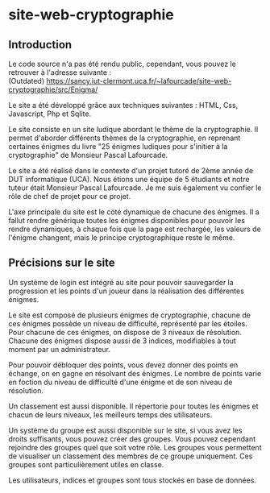 # site-web-cryptographie

## Introduction
Le code source n'a pas été rendu public, cependant, vous pouvez le retrouver à l'adresse suivante :  
(Outdated) https://sancy.iut-clermont.uca.fr/~lafourcade/site-web-cryptographie/src/Enigma/  

Le site a été développé grâce aux techniques suivantes : HTML, Css, Javascript, Php et Sqlite.  

Le site consiste en un site ludique abordant le thème de la cryptographie. Il permet d'aborder différents thèmes de la cryptographie, en reprenant certaines énigmes du livre "25 énigmes ludiques pour s'initier à la cryptographie" de Monsieur Pascal Lafourcade.  

Le site a été réalisé dans le contexte d'un projet tutoré de 2ème année de DUT informatique (UCA). Nous étions une équipe de 5 étudiants et notre tuteur était Monsieur Pascal Lafourcade. Je me suis également vu confier le rôle de chef de projet pour ce projet.  

L'axe principale du site est le cöté dynamique de chacune des énigmes. Il a fallut rendre générique toutes les énigmes disponibles pour pouvoir les rendre dynamiques, à chaque fois que la page est rechargée, les valeurs de l'énigme changent, mais le principe cryptographique reste le même.  


## Précisions sur le site
Un système de login est intégré au site pour pouvoir sauvegarder la progression et les points d'un joueur dans la réalisation des différentes énigmes.  

Le site est composé de plusieurs énigmes de cryptographie, chacune de ces énigmes possède un niveau de difficulté, représenté par les étoiles. Pour chacune de ces énigmes, on dispose de 3 niveaux de résolution. Chacune des énigmes dispose aussi de 3 indices, modifiables à tout moment par un administrateur.  

Pour pouvoir débloquer des points, vous devez donner des points en échange, on en gagne en résolvant des énigmes. Le nombre de points varie en foction du niveau de difficulté d'une énigme et de son niveau de résolution.  

Un classement est aussi disponible. Il répertorie pour toutes les énigmes et chacun de leurs niveaux, les meilleurs temps des utilisateurs.  

Un système du groupe est aussi disponible sur le site, si vous avez les droits suffisants, vous pouvez créer des groupes. Vous pouvez cependant rejoindre des groupes quel que soit votre rôle. Les groupes vous permettent de visualiser un classement des membres de ce groupe uniquement. Ces groupes sont particulièrement utiles en classe.  

Les utilisateurs, indices et groupes sont tous stockés en base de données.
